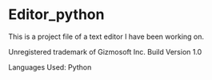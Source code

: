 # Editor_python
This is a project file of a text editor I have been working on.

Unregistered trademark of Gizmosoft Inc.
Build Version 1.0

Languages Used: Python
